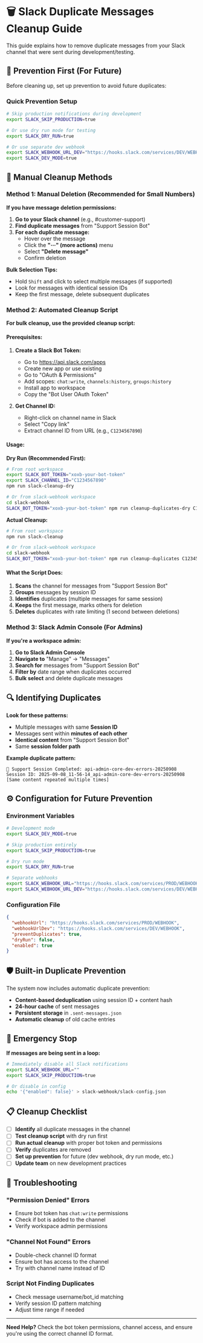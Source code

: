 # 🗑️ Slack Duplicate Messages Cleanup Guide

This guide explains how to remove duplicate messages from your Slack channel that were sent during development/testing.

## 🚫 **Prevention First (For Future)**

Before cleaning up, set up prevention to avoid future duplicates:

### Quick Prevention Setup
```bash
# Skip production notifications during development
export SLACK_SKIP_PRODUCTION=true

# Or use dry run mode for testing
export SLACK_DRY_RUN=true

# Or use separate dev webhook
export SLACK_WEBHOOK_URL_DEV="https://hooks.slack.com/services/DEV/WEBHOOK"
export SLACK_DEV_MODE=true
```

## 🧹 **Manual Cleanup Methods**

### **Method 1: Manual Deletion (Recommended for Small Numbers)**

**If you have message deletion permissions:**

1. **Go to your Slack channel** (e.g., #customer-support)
2. **Find duplicate messages** from "Support Session Bot"
3. **For each duplicate message:**
   - Hover over the message
   - Click the **"⋯" (more actions)** menu
   - Select **"Delete message"**
   - Confirm deletion

**Bulk Selection Tips:**
- Hold `Shift` and click to select multiple messages (if supported)
- Look for messages with identical session IDs
- Keep the first message, delete subsequent duplicates

### **Method 2: Automated Cleanup Script**

**For bulk cleanup, use the provided cleanup script:**

#### **Prerequisites:**
1. **Create a Slack Bot Token:**
   - Go to https://api.slack.com/apps
   - Create new app or use existing
   - Go to "OAuth & Permissions"
   - Add scopes: `chat:write`, `channels:history`, `groups:history`
   - Install app to workspace
   - Copy the "Bot User OAuth Token"

2. **Get Channel ID:**
   - Right-click on channel name in Slack
   - Select "Copy link"
   - Extract channel ID from URL (e.g., `C1234567890`)

#### **Usage:**

**Dry Run (Recommended First):**
```bash
# From root workspace
export SLACK_BOT_TOKEN="xoxb-your-bot-token"
export SLACK_CHANNEL_ID="C1234567890"
npm run slack-cleanup-dry

# Or from slack-webhook workspace
cd slack-webhook
SLACK_BOT_TOKEN="xoxb-your-bot-token" npm run cleanup-duplicates-dry C1234567890
```

**Actual Cleanup:**
```bash
# From root workspace
npm run slack-cleanup

# Or from slack-webhook workspace
cd slack-webhook
SLACK_BOT_TOKEN="xoxb-your-bot-token" npm run cleanup-duplicates C1234567890 --delete
```

#### **What the Script Does:**
1. **Scans** the channel for messages from "Support Session Bot"
2. **Groups** messages by session ID
3. **Identifies** duplicates (multiple messages for same session)
4. **Keeps** the first message, marks others for deletion
5. **Deletes** duplicates with rate limiting (1 second between deletions)

### **Method 3: Slack Admin Console (For Admins)**

**If you're a workspace admin:**

1. **Go to Slack Admin Console**
2. **Navigate to** "Manage" → "Messages"
3. **Search for** messages from "Support Session Bot"
4. **Filter by** date range when duplicates occurred
5. **Bulk select** and delete duplicate messages

## 🔍 **Identifying Duplicates**

**Look for these patterns:**
- Multiple messages with same **Session ID**
- Messages sent within **minutes of each other**
- **Identical content** from "Support Session Bot"
- Same **session folder path**

**Example duplicate pattern:**
```
🔧 Support Session Completed: api-admin-core-dev-errors-20250908
Session ID: 2025-09-08_11-56-14_api-admin-core-dev-errors-20250908
[Same content repeated multiple times]
```

## ⚙️ **Configuration for Future Prevention**

### **Environment Variables**
```bash
# Development mode
export SLACK_DEV_MODE=true

# Skip production entirely
export SLACK_SKIP_PRODUCTION=true

# Dry run mode
export SLACK_DRY_RUN=true

# Separate webhooks
export SLACK_WEBHOOK_URL="https://hooks.slack.com/services/PROD/WEBHOOK"
export SLACK_WEBHOOK_URL_DEV="https://hooks.slack.com/services/DEV/WEBHOOK"
```

### **Configuration File**
```json
{
  "webhookUrl": "https://hooks.slack.com/services/PROD/WEBHOOK",
  "webhookUrlDev": "https://hooks.slack.com/services/DEV/WEBHOOK",
  "preventDuplicates": true,
  "dryRun": false,
  "enabled": true
}
```

## 🛡️ **Built-in Duplicate Prevention**

The system now includes automatic duplicate prevention:

- **Content-based deduplication** using session ID + content hash
- **24-hour cache** of sent messages
- **Persistent storage** in `.sent-messages.json`
- **Automatic cleanup** of old cache entries

## 🚨 **Emergency Stop**

**If messages are being sent in a loop:**

```bash
# Immediately disable all Slack notifications
export SLACK_WEBHOOK_URL=""
export SLACK_SKIP_PRODUCTION=true

# Or disable in config
echo '{"enabled": false}' > slack-webhook/slack-config.json
```

## 📋 **Cleanup Checklist**

- [ ] **Identify** all duplicate messages in the channel
- [ ] **Test cleanup script** with dry run first
- [ ] **Run actual cleanup** with proper bot token and permissions
- [ ] **Verify** duplicates are removed
- [ ] **Set up prevention** for future (dev webhook, dry run mode, etc.)
- [ ] **Update team** on new development practices

## 🔧 **Troubleshooting**

### **"Permission Denied" Errors**
- Ensure bot token has `chat:write` permissions
- Check if bot is added to the channel
- Verify workspace admin permissions

### **"Channel Not Found" Errors**
- Double-check channel ID format
- Ensure bot has access to the channel
- Try with channel name instead of ID

### **Script Not Finding Duplicates**
- Check message username/bot_id matching
- Verify session ID pattern matching
- Adjust time range if needed

---

**Need Help?** Check the bot token permissions, channel access, and ensure you're using the correct channel ID format.
